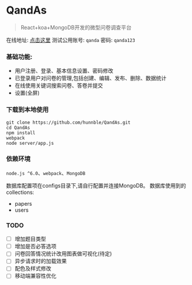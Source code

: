 # QandAs
>React+koa+MongoDB开发的微型问卷调查平台

在线地址: [点击这里](https://reactqanda.herokuapp.com/)
测试公用账号: `qanda`
密码: `qanda123`

### 基础功能:
* 用户注册、登录、基本信息设置、密码修改
* 已登录用户对问卷的管理,包括创建、编辑、发布、删除、数据统计
* 在线使用关键词搜索问卷、答卷并提交
* 设置(全屏)

### 下载到本地使用
```
git clone https://github.com/hunnble/QandAs.git
cd QandAs
npm install
webpack
node server/app.js
```

### 依赖环境
`node.js ^6.0`、`webpack`、`MongoDB`

数据库配置项在configs目录下,请自行配置并连接MongoDB。
数据库使用到的collections:
* papers
* users

### TODO
* [ ] 增加题目类型
* [ ] 增加是否必答选项
* [ ] 问卷回答情况统计改用图表做可视化(待定)
* [ ] 异步请求时的加载效果
* [ ] 配色及样式修改
* [ ] 移动端兼容性优化
